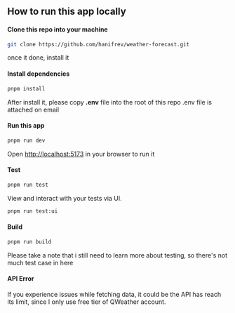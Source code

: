 ## How to run this app locally

#### Clone this repo into your machine

```bash
git clone https://github.com/hanifrev/weather-forecast.git
```

once it done, install it

#### Install dependencies

```bash
pnpm install
```

After install it, please copy <b>.env</b> file into the root of this repo
.env file is attached on email

#### Run this app

```bash
pnpm run dev
```

Open <http://localhost:5173> in your browser to run it

#### Test

```bash
pnpm run test
```

View and interact with your tests via UI.

```bash
pnpm run test:ui
```

#### Build

```bash
pnpm run build
```

Please take a note that i still need to learn more about testing, so there's not much test case in here

#### API Error

If you experience issues while fetching data, it could be the API has reach its limit, since I only use free tier of QWeather account.

<!--
### Lint

```bash
pnpm run lint
````

### Typecheck

```bash
pnpm run typecheck
```

### Build

```bash
pnpm run build
```
